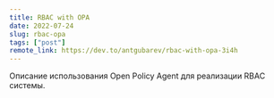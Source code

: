 ```yaml
---
title: RBAC with OPA
date: 2022-07-24
slug: rbac-opa
tags: ["post"]
remote_link: https://dev.to/antgubarev/rbac-with-opa-3i4h
---
```


Описание использования Open Policy Agent для реализации RBAC системы.
